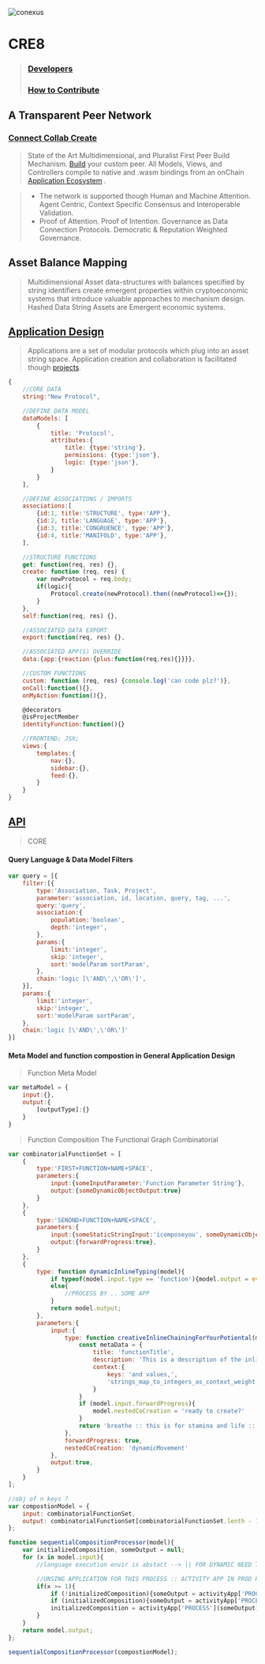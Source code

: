 
![conexus](https://www.conex.us/images/hypercube.new.gif "conex.us")
# CRE8
> ### [Developers](https://www.cre8.xyz/developers)
> ### [How to Contribute](wiki/HowToContribute.md)


## A Transparent Peer Network 

### [Connect Collab Create](https://www.cre8.xyz/transparency)

> State of the Art Multidimensional, and Pluralist First Peer Build Mechanism. [Build](https://www.cre8.xyz/register) your custom peer. All Models, Views, and Controllers compile to native and .wasm bindings from an onChain [Application Ecosystem](https://www.cre8.xyz/apps) . 

> - The network is supported though Human and Machine Attention. Agent Centric, Context Specific Consensus and Interoperable Validation. 
> - Proof of Attention. Proof of Intention. Governance as Data Connection Protocols. Democratic & Reputation Weighted Governance.

## Asset Balance Mapping
> Multidimensional Asset data-structures with balances specified by string identifiers create emergent properties within cryptoeconomic systems that introduce valuable approaches to mechanism design. Hashed Data String Assets are Emergent economic systems.

## [Application Design](https://www.cre8.xyz/apps)
> Applications are a set of modular protocols which plug into an asset string space. Application creation and collaboration is facilitated though [projects](https://www.cre8.xyz/projects).

```javascript
{
    //CORE DATA
    string:"New Protocol",

    //DEFINE DATA MODEL
    dataModels: [
        {
            title: 'Protocol',
            attributes:{
                title: {type:'string'},
                permissions: {type:'json'},
                logic: {type:'json'},
            }
        }
    ],

    //DEFINE ASSOCIATIONS / IMPORTS
    associations:[
        {id:1, title:'STRUCTURE', type:'APP'},
        {id:2, title:'LANGUAGE', type:'APP'},
        {id:3, title:'CONGRUENCE', type:'APP'},
        {id:4, title:'MANIFOLD', type:'APP'},
    ],

    //STRUCTURE FUNCTIONS
    get: function(req, res) {},
    create: function (req, res) {
        var newProtocol = req.body;
        if(logic){
            Protocol.create(newProtocol).then((newProtocol)=>{});
        }
    },
    self:function(req, res) {},

    //ASSOCIATED DATA EXPORT
    export:function(req, res) {},

    //ASSOCIATED APP(S) OVERRIDE
    data:{app:{reaction:{plus:function(req,res){}}}},

    //CUSTOM FUNCTIONS
    custom: function (req, res) {console.log('can code plz?')},
    onCall:function(){},
    onMyAction:function(){},

    @decorators
    @isProjectMember
    identityFunction:function(){}

    //FRONTEND; JSX;
    views:{
        templates:{
            nav:{},
            sidebar:{},
            feed:{},
        }
    }
}
```
## [API](https://www.cre8.xyz/developers#API)
> CORE
#### Query Language & Data Model Filters
```javascript
var query = [{
    filter:[{
        type:'Association, Task, Project',
        parameter:'association, id, location, query, tag, ...',
        query:'query',
        association:{
            population:'boolean',
            depth:'integer',
        },
        params:{
            limit:'integer',
            skip:'integer',
            sort:'modelParam sortParam',
        },
        chain:'logic [\'AND\',\'OR\']',
    }],
    params:{
        limit:'integer',
        skip:'integer',
        sort:'modelParam sortParam',
    },
    chain:'logic [\'AND\',\'OR\']'
}]
```

#### Meta Model and function compostion in General Application Design
> Function Meta Model
```javascript
var metaModel = {
    input:{},
    output:{
        [outputType]:{}
    }
}
```

> Function Composition
> The Functional Graph Combinatorial
```javascript
var combinatorialFunctionSet = [
    {
        type:'FIRST+FUNCTION+NAME+SPACE',
        parameters:{
            input:{someInputParameter:'Function Parameter String'},
            output:{someDynamicObjectOutput:true}
        }
    },
    {
        type:'SENOND+FUNCTION+NAME+SPACE',
        parameters:{
            input:{someStaticStringInput:'icomposeyou', someDynamicObjectInput:true},
            output:{forwardProgress:true},
        }
    },
    {
        type: function dynamicInlineTyping(model){
            if typeof(model.input.type == 'function'){model.output = eval(model.type);}
            else{
                //PROCESS BY .. SOME APP
            }
            return model.output;
        },
        parameters:{
            input:{
                type: function creativeInlineChainingForYourPotiental(model){
                    const metaData = {
                        title: 'functionTitle',
                        description: 'This is a description of the inline dynmaic type // conneciton',
                        context:{
                            keys: 'and values,',
                            'strings_map_to_integers_as_context_weight':100,
                        }
                    }
                    if (model.input.forwardProgress){
                        model.nestedCoCreation = 'ready to create?'
                    }
                    return 'breathe :: this is for stamina and life :: drink water, it is you :: ' + nestedCoCreation;
                },
                forwardProgress: true,
                nestedCoCreation: 'dynamicMovement'
            },
            output:true,
        }
    }
];

//obj of n keys ? 
var compostionModel = {
    input: combinatorialFunctionSet,
    output: combinatorialFunctionSet[combinatorialFunctionSet.lenth - 1].parameters.output //last output type in composition::
};

function sequentialCompositionProcessor(model){
    var initializedComposition, someOutput = null;
    for (x in model.input){
        //language execution envir is abstact --> || FOR DYNAMIC NEED TO PROPERY WRAP META VARIABLES AS IN LANG :: REDUCE TO LANGE INTEROP IN THE STRING EVENTUALLY IE PEER + PYTHON + .. + FXN TYPE

        //UNSING APPLICATION FOR THIS PROCESS :: ACTIVITY APP IN PROD HAS LANG IMPORTS
        if(x >= 1){
            if (!initializedComposition){someOutput = activityApp['PROCESS'](model.input[x-1]);}
            if (initializedComposition){someOutput = activityApp['PROCESS'](initializedComposition);}
            initializedComposition = activityApp['PROCESS'](someOutput);
        }
    }
    return model.output;
};

sequentialCompositionProcessor(compostionModel);
```
